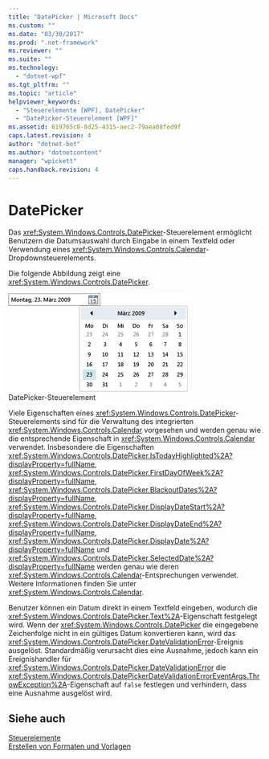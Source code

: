 ```yaml
---
title: "DatePicker | Microsoft Docs"
ms.custom: ""
ms.date: "03/30/2017"
ms.prod: ".net-framework"
ms.reviewer: ""
ms.suite: ""
ms.technology: 
  - "dotnet-wpf"
ms.tgt_pltfrm: ""
ms.topic: "article"
helpviewer_keywords: 
  - "Steuerelemente [WPF], DatePicker"
  - "DatePicker-Steuerelement [WPF]"
ms.assetid: 619765c8-8d25-4315-aec2-79aea08fed9f
caps.latest.revision: 4
author: "dotnet-bot"
ms.author: "dotnetcontent"
manager: "wpickett"
caps.handback.revision: 4
---
```

# DatePicker
Das <xref:System.Windows.Controls.DatePicker>\-Steuerelement ermöglicht Benutzern die Datumsauswahl durch Eingabe in einem Textfeld oder Verwendung eines <xref:System.Windows.Controls.Calendar>\-Dropdownsteuerelements.  
  
 Die folgende Abbildung zeigt eine <xref:System.Windows.Controls.DatePicker>.  
  
 ![DatePicker&#45;Steuerelement](../../../../docs/framework/wpf/controls/media/ndp-datepicker.png "NDP\_DatePicker")  
DatePicker\-Steuerelement  
  
 Viele Eigenschaften eines <xref:System.Windows.Controls.DatePicker>\-Steuerelements sind für die Verwaltung des integrierten <xref:System.Windows.Controls.Calendar> vorgesehen und werden genau wie die entsprechende Eigenschaft in <xref:System.Windows.Controls.Calendar> verwendet.  Insbesondere die Eigenschaften <xref:System.Windows.Controls.DatePicker.IsTodayHighlighted%2A?displayProperty=fullName>, <xref:System.Windows.Controls.DatePicker.FirstDayOfWeek%2A?displayProperty=fullName>, <xref:System.Windows.Controls.DatePicker.BlackoutDates%2A?displayProperty=fullName>, <xref:System.Windows.Controls.DatePicker.DisplayDateStart%2A?displayProperty=fullName>, <xref:System.Windows.Controls.DatePicker.DisplayDateEnd%2A?displayProperty=fullName>, <xref:System.Windows.Controls.DatePicker.DisplayDate%2A?displayProperty=fullName> und <xref:System.Windows.Controls.DatePicker.SelectedDate%2A?displayProperty=fullName> werden genau wie deren <xref:System.Windows.Controls.Calendar>\-Entsprechungen verwendet.  Weitere Informationen finden Sie unter <xref:System.Windows.Controls.Calendar>.  
  
 Benutzer können ein Datum direkt in einem Textfeld eingeben, wodurch die <xref:System.Windows.Controls.DatePicker.Text%2A>\-Eigenschaft festgelegt wird.  Wenn der <xref:System.Windows.Controls.DatePicker> die eingegebene Zeichenfolge nicht in ein gültiges Datum konvertieren kann, wird das <xref:System.Windows.Controls.DatePicker.DateValidationError>\-Ereignis ausgelöst.  Standardmäßig verursacht dies eine Ausnahme, jedoch kann ein Ereignishandler für <xref:System.Windows.Controls.DatePicker.DateValidationError> die <xref:System.Windows.Controls.DatePickerDateValidationErrorEventArgs.ThrowException%2A>\-Eigenschaft auf `false` festlegen und verhindern, dass eine Ausnahme ausgelöst wird.  
  
## Siehe auch  
 [Steuerelemente](../../../../docs/framework/wpf/controls/index.md)   
 [Erstellen von Formaten und Vorlagen](../../../../docs/framework/wpf/controls/styling-and-templating.md)